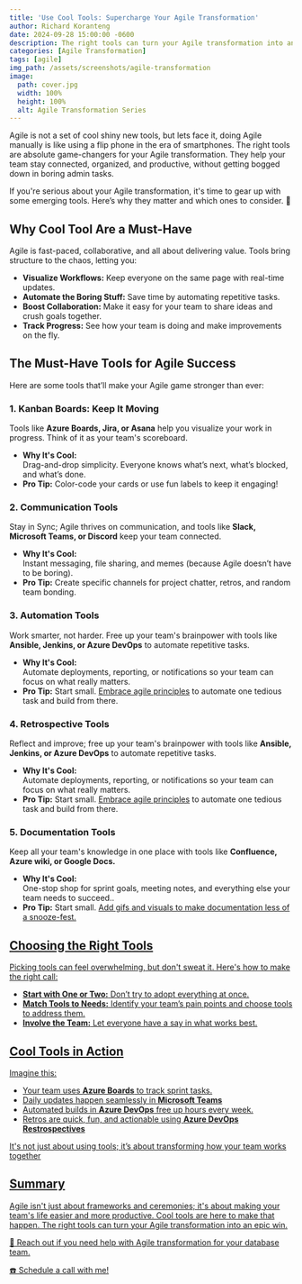 ```yaml
---
title: 'Use Cool Tools: Supercharge Your Agile Transformation'
author: Richard Koranteng
date: 2024-09-28 15:00:00 -0600
description: The right tools can turn your Agile transformation into an epic win.
categories: [Agile Transformation]
tags: [agile]
img_path: /assets/screenshots/agile-transformation
image:
  path: cover.jpg
  width: 100%
  height: 100%
  alt: Agile Transformation Series
---
```


Agile is not a set of cool shiny new tools, but lets face it, doing Agile manually is like using a flip phone in the era of smartphones. The right tools are absolute game-changers for your Agile transformation. They help your team stay connected, organized, and productive, without getting bogged down in boring admin tasks.

If you're serious about your Agile transformation, it's time to gear up with some emerging tools. Here’s why they matter and which ones to consider. 🚀

## Why Cool Tool Are a Must-Have
Agile is fast-paced, collaborative, and all about delivering value. Tools bring structure to the chaos, letting you:
* **Visualize Workflows:** Keep everyone on the same page with real-time updates.
* **Automate the Boring Stuff:** Save time by automating repetitive tasks.
* **Boost Collaboration:** Make it easy for your team to share ideas and crush goals together.
* **Track Progress:** See how your team is doing and make improvements on the fly.

## The Must-Have Tools for Agile Success
Here are some tools that’ll make your Agile game stronger than ever:

### 1. Kanban Boards: Keep It Moving
Tools like **Azure Boards, Jira, or Asana** help you visualize your work in progress. Think of it as your team's scoreboard.

* **Why It's Cool:**<br/>
  Drag-and-drop simplicity. Everyone knows what’s next, what’s blocked, and what’s done.
* **Pro Tip:** Color-code your cards or use fun labels to keep it engaging!

### 2. Communication Tools
Stay in Sync; Agile thrives on communication, and tools like **Slack, Microsoft Teams, or Discord** keep your team connected.

* **Why It's Cool:**<br/>
  Instant messaging, file sharing, and memes (because Agile doesn’t have to be boring).
* **Pro Tip:** Create specific channels for project chatter, retros, and random team bonding.

### 3. Automation Tools
Work smarter, not harder. Free up your team's brainpower with tools like **Ansible, Jenkins, or Azure DevOps** to automate repetitive tasks.

* **Why It's Cool:**<br/>
  Automate deployments, reporting, or notifications so your team can focus on what really matters.
* **Pro Tip:** Start small. <a href="https://rkkoranteng.com/posts/embrace-agile/" target="blank">Embrace agile principles</a> to automate one tedious task and build from there.

### 4. Retrospective Tools
Reflect and improve; free up your team's brainpower with tools like **Ansible, Jenkins, or Azure DevOps** to automate repetitive tasks.

* **Why It's Cool:**<br/>
  Automate deployments, reporting, or notifications so your team can focus on what really matters.
* **Pro Tip:** Start small. <a href="https://rkkoranteng.com/posts/embrace-agile/" target="blank">Embrace agile principles</a> to automate one tedious task and build from there.

### 5. Documentation Tools
Keep all your team's knowledge in one place with tools like **Confluence, Azure wiki, or Google Docs.**

* **Why It's Cool:**<br/>
  One-stop shop for sprint goals, meeting notes, and everything else your team needs to succeed..
* **Pro Tip:** Start small. <a href="https://rkkoranteng.com/posts/embrace-agile/" target="blank">Add gifs and visuals to make documentation less of a snooze-fest.

## Choosing the Right Tools
Picking tools can feel overwhelming, but don't sweat it. Here's how to make the right call:

* **Start with One or Two:** Don’t try to adopt everything at once.
* **Match Tools to Needs:** Identify your team’s pain points and choose tools to address them.
* **Involve the Team:** Let everyone have a say in what works best.

## Cool Tools in Action
Imagine this:

* Your team uses **Azure Boards** to track sprint tasks.
* Daily updates happen seamlessly in **Microsoft Teams**
* Automated builds in **Azure DevOps** free up hours every week.
* Retros are quick, fun, and actionable using **Azure DevOps Restrospectives**

It's not just about using tools; it’s about transforming how your team works together


## Summary
Agile isn't just about frameworks and ceremonies; it's about making your team's life easier and more productive. Cool tools are here to make that happen. The right tools can turn your Agile transformation into an epic win.

🚀 Reach out if you need help with Agile transformation for your database team.

 [☎️ Schedule a call with me!](https://calendly.com/rkkoranteng/free-consultation)